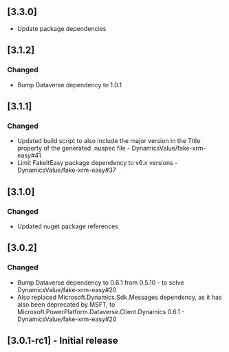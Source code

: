 ## [3.3.0]

- Update package dependencies

## [3.1.2]

### Changed

- Bump Dataverse dependency to 1.0.1

## [3.1.1]

### Changed

- Updated build script to also include the major version in the Title property of the generated .nuspec file - DynamicsValue/fake-xrm-easy#41
- Limit FakeItEasy package dependency to v6.x versions - DynamicsValue/fake-xrm-easy#37

## [3.1.0]

### Changed

- Updated nuget package references

## [3.0.2]

### Changed 

- Bump Dataverse dependency to 0.6.1 from 0.5.10 - to solve DynamicsValue/fake-xrm-easy#20
- Also replaced Microsoft.Dynamics.Sdk.Messages dependency, as it has also been deprecated by MSFT, to Microsoft.PowerPlatform.Dataverse.Client.Dynamics 0.6.1 - DynamicsValue/fake-xrm-easy#20

## [3.0.1-rc1] - Initial release
